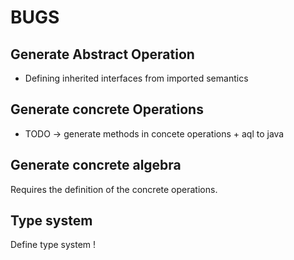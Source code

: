 # BUGS
## Generate Abstract Operation
- Defining inherited interfaces from imported semantics
## Generate concrete Operations
- TODO -> generate methods in concete operations + aql to java

## Generate concrete algebra
Requires the definition of the concrete operations.


## Type system
Define type system !
